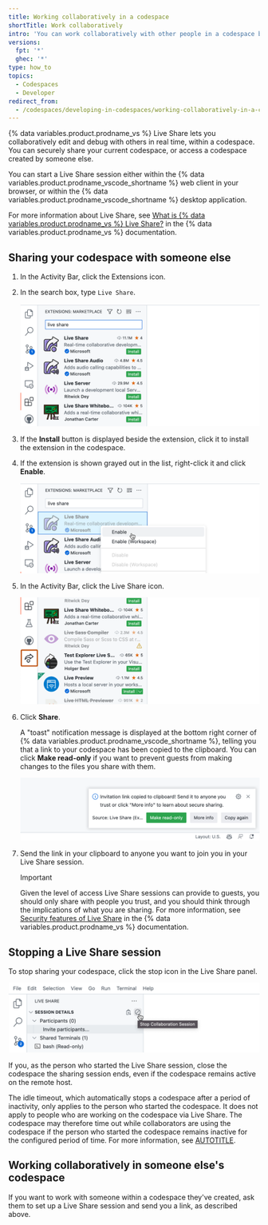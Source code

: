 ```yaml
---
title: Working collaboratively in a codespace
shortTitle: Work collaboratively
intro: 'You can work collaboratively with other people in a codespace by using {% data variables.product.prodname_vs %} Live Share.'
versions:
  fpt: '*'
  ghec: '*'
type: how_to
topics:
  - Codespaces
  - Developer
redirect_from:
  - /codespaces/developing-in-codespaces/working-collaboratively-in-a-codespace
---
```


{% data variables.product.prodname_vs %} Live Share lets you collaboratively edit and debug with others in real time, within a codespace. You can securely share your current codespace, or access a codespace created by someone else.

You can start a Live Share session either within the {% data variables.product.prodname_vscode_shortname %} web client in your browser, or within the {% data variables.product.prodname_vscode_shortname %} desktop application.

For more information about Live Share, see [What is {% data variables.product.prodname_vs %} Live Share?](https://learn.microsoft.com/en-us/visualstudio/liveshare/) in the {% data variables.product.prodname_vs %} documentation.

## Sharing your codespace with someone else

1. In the Activity Bar, click the Extensions icon.
1. In the search box, type `Live Share`.

   ![Screenshot of the "Extensions: Marketplace" side bar with "live share" entered in the search box. "Live Share" is the first in the list of extensions.](/assets/images/help/codespaces/live-share-search-extensions.png)

1. If the **Install** button is displayed beside the extension, click it to install the extension in the codespace.
1. If the extension is shown grayed out in the list, right-click it and click **Enable**.

   ![Screenshot of the "Enable" right-click menu option.](/assets/images/help/codespaces/live-share-enable-rightclick.png)

1. In the Activity Bar, click the Live Share icon.

   ![Screenshot of the Activity Bar. The Live Share icon (an arrow above a circle) is highlighted with a dark orange outline.](/assets/images/help/codespaces/live-share-click-icon.png)

1. Click **Share**.

   A "toast" notification message is displayed at the bottom right corner of {% data variables.product.prodname_vscode_shortname %}, telling you that a link to your codespace has been copied to the clipboard. You can click **Make read-only** if you want to prevent guests from making changes to the files you share with them.

   ![Screenshot of a popup message: "Invitation link copied to clipboard!" There are three buttons: "Make read-only," "More info," and "Copy again."](/assets/images/help/codespaces/live-share-link-copied-clipboard.png)

1. Send the link in your clipboard to anyone you want to join you in your Live Share session.

   > [!IMPORTANT]
   > Given the level of access Live Share sessions can provide to guests, you should only share with people you trust, and you should think through the implications of what you are sharing. For more information, see [Security features of Live Share](https://learn.microsoft.com/en-us/visualstudio/liveshare/reference/security) in the {% data variables.product.prodname_vs %} documentation.

## Stopping a Live Share session

To stop sharing your codespace, click the stop icon in the Live Share panel.

![Screenshot of the stop icon to the right of "Session Details" in the "Live Share" side bar. The icon is a circle with a diagonal line through it.](/assets/images/help/codespaces/live-share-stop-collaboration.png)

If you, as the person who started the Live Share session, close the codespace the sharing session ends, even if the codespace remains active on the remote host.

The idle timeout, which automatically stops a codespace after a period of inactivity, only applies to the person who started the codespace. It does not apply to people who are working on the codespace via Live Share. The codespace may therefore time out while collaborators are using the codespace if the person who started the codespace remains inactive for the configured period of time. For more information, see [AUTOTITLE](/codespaces/setting-your-user-preferences/setting-your-timeout-period-for-github-codespaces).

## Working collaboratively in someone else's codespace

If you want to work with someone within a codespace they've created, ask them to set up a Live Share session and send you a link, as described above.
